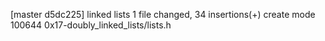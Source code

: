 [master d5dc225] linked lists
 1 file changed, 34 insertions(+)
 create mode 100644 0x17-doubly_linked_lists/lists.h
